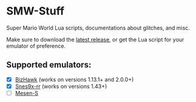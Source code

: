 # SMW-Stuff
Super Mario World Lua scripts, documentations about glitches, and misc.

Make sure to download the [latest release](https://github.com/brunovalads/smw-stuff/releases/latest), or get the Lua script for your emulator of preference.

## Supported emulators:
- [X] [BizHawk](https://tasvideos.org/BizHawk/ReleaseHistory) (works on versions 1.13.1+ and 2.0.0+)
- [X] [Snes9x-rr](https://github.com/gocha/snes9x-rr) (works on versions 1.43+)
- [ ] [Mesen-S](https://www.mesen.ca)
